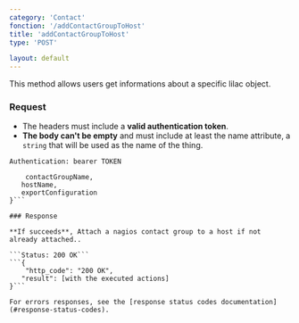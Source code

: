 ```yaml
---
category: 'Contact'
fonction: '/addContactGroupToHost'
title: 'addContactGroupToHost'
type: 'POST'

layout: default
---
```


This method allows users get informations about a specific lilac object.

### Request

* The headers must include a **valid authentication token**.
* **The body can't be empty** and must include at least the name attribute, a `string` that will be used as the name of the thing.

```Authentication: bearer TOKEN```
```{
    contactGroupName,
   hostName,
   exportConfiguration
}```

### Response

**If succeeds**, Attach a nagios contact group to a host if not already attached..

```Status: 200 OK```
```{
    "http_code": "200 OK",
   "result": [with the executed actions]
}```

For errors responses, see the [response status codes documentation](#response-status-codes).